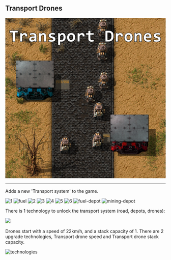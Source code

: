 ## Transport Drones

![](thumbnail.png)

--------------------------------------

Adds a new 'Transport system' to the game.

![1](https://i.imgur.com/Ms02wTV.png)
![fuel](https://i.imgur.com/xlCF5tU.jpg)
![2](https://i.imgur.com/Y6sxvpK.png)
![3](https://i.imgur.com/CCMzhyE.png)
![4](https://i.imgur.com/SxSJtCb.png)
![5](https://i.imgur.com/e17FlHY.jpg)
![6](https://i.imgur.com/QPMYSLp.jpg)
![fuel-depot](https://i.imgur.com/bRKAdqb.jpg)
![mining-depot](https://i.imgur.com/zmJ4Bza.jpg)

There is 1 technology to unlock the transport system (road, depots, drones):

![](https://i.imgur.com/nEKQQDZ.png)

Drones start with a speed of 22km/h, and a stack capacity of 1.
There are 2 upgrade technologies, Transport drone speed and Transport drone stack capacity.

![technologies](https://i.imgur.com/Om53Jax.png)
